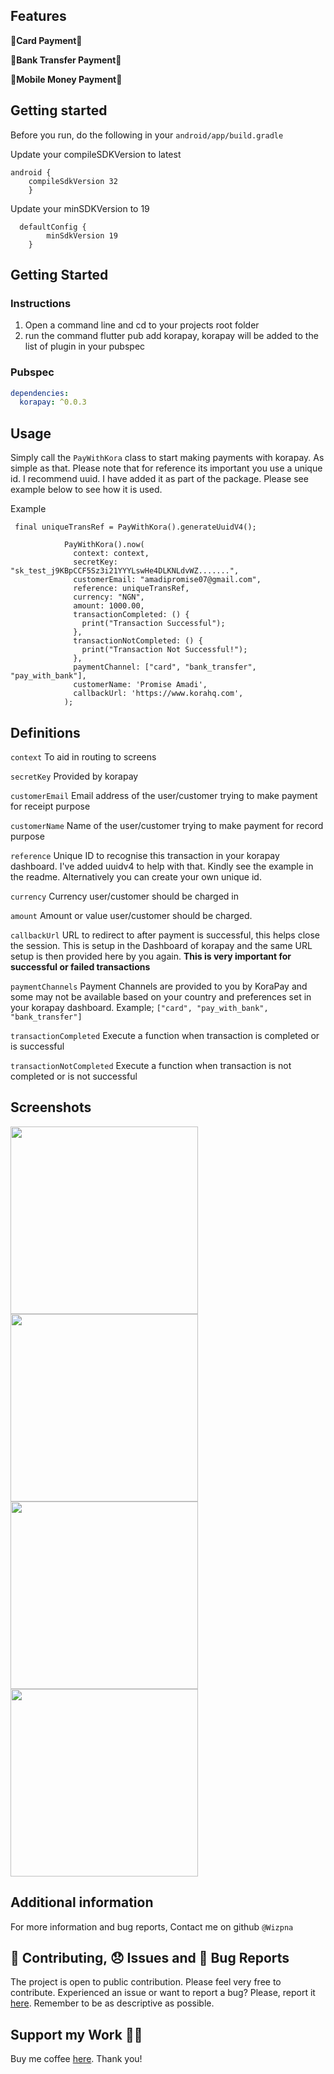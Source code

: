 ## Features

🎉**Card Payment**🎉

🎉**Bank Transfer Payment**🎉

🎉**Mobile Money Payment**🎉

## Getting started

Before you run, do the following in your `android/app/build.gradle`

Update your compileSDKVersion to latest

```
android {
    compileSdkVersion 32
    }
```

Update your minSDKVersion to 19

```
  defaultConfig {
        minSdkVersion 19
    }
```

## Getting Started

### Instructions

1. Open a command line and cd to your projects root folder
2. run the command flutter pub add korapay, korapay will be added to the list of plugin in your pubspec

### Pubspec

```yaml
dependencies:
  korapay: ^0.0.3
```

## Usage

Simply call the `PayWithKora` class to start making payments with korapay. As simple as that. Please note that for reference its important you use a unique id. I recommend uuid. I have added it as part of the package. Please see example below to see how it is used.

Example

```
 final uniqueTransRef = PayWithKora().generateUuidV4();

            PayWithKora().now(
              context: context,
              secretKey: "sk_test_j9KBpCCF5Sz3i21YYYLswHe4DLKNLdvWZ.......",
              customerEmail: "amadipromise07@gmail.com",
              reference: uniqueTransRef,
              currency: "NGN",
              amount: 1000.00,
              transactionCompleted: () {
                print("Transaction Successful");
              },
              transactionNotCompleted: () {
                print("Transaction Not Successful!");
              },
              paymentChannel: ["card", "bank_transfer", "pay_with_bank"],
              customerName: 'Promise Amadi',
              callbackUrl: 'https://www.korahq.com',
            );
```

## Definitions

`context`
To aid in routing to screens

`secretKey`
Provided by korapay

`customerEmail`
Email address of the user/customer trying to make payment for receipt purpose

`customerName`
Name of the user/customer trying to make payment for record purpose

`reference`
Unique ID to recognise this transaction in your korapay dashboard. I've added uuidv4 to help with that. Kindly see the example in the readme. Alternatively you can create your own unique id.

`currency`
Currency user/customer should be charged in

`amount`
Amount or value user/customer should be charged.

`callbackUrl`
URL to redirect to after payment is successful, this helps close the session. This is setup in the Dashboard of korapay and the same URL setup is then provided here by you again. **This is very important for successful or failed transactions**

`paymentChannels`
Payment Channels are provided to you by KoraPay and some may not be available based on your country and preferences set in your korapay dashboard. Example; `["card", "pay_with_bank", "bank_transfer"]`

`transactionCompleted`
Execute a function when transaction is completed or is successful

`transactionNotCompleted`
Execute a function when transaction is not completed or is not successful

## Screenshots

<img alt="" src="https://raw.githubusercontent.com/Wizpna/korapay/master/images/IMG_2921.PNG" width= 300/> <img alt="" src="https://raw.githubusercontent.com/Wizpna/korapay/master/images/IMG_2922.PNG" width= 300/>
<img alt="" src="https://raw.githubusercontent.com/Wizpna/korapay/master/images/IMG_2923.PNG" width= 300/> <img alt="" src="https://raw.githubusercontent.com/Wizpna/korapay/master/images/IMG_2924.PNG" width= 300/>

## Additional information

For more information and bug reports, Contact me on github `@Wizpna`

## 📝 Contributing, 😞 Issues and 🐛 Bug Reports

The project is open to public contribution. Please feel very free to contribute. Experienced an issue or want to report a bug? Please, report it <a href="https://github.com/Wizpna/korapay/issues">here</a>. Remember to be as descriptive as possible.

## Support my Work 🙏🏽
Buy me coffee <a href="https://www.buymeacoffee.com/Bzfan73">here</a>. Thank you!